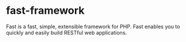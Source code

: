 # fast-framework
Fast is a fast, simple, extensible framework for PHP. Fast enables you to quickly and easily build RESTful web applications.
